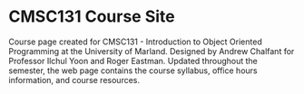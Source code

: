 # CMSC131 Course Site



Course page created for CMSC131 - Introduction to Object Oriented Programming at the University of Marland. Designed by Andrew Chalfant for Professor Ilchul Yoon and Roger Eastman. Updated throughout the semester, the web page contains the course syllabus, office hours information, and course resources. 
